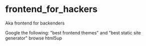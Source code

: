 # frontend_for_hackers
Aka frontend for backenders


Google the following: "best frontend themes"
and "best static site generator"
browse html5up
